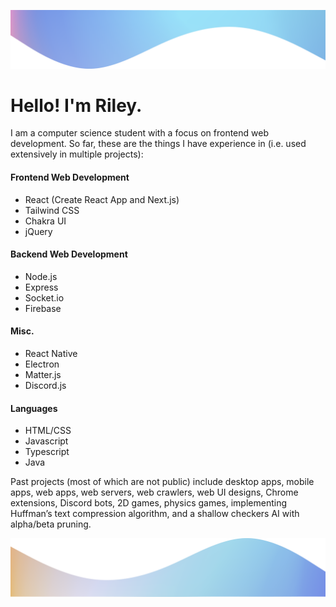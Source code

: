 ![](./wave.png)
# Hello! I'm Riley.
I am a computer science student with a focus on frontend web development. So far, these are the things I have experience in (i.e. used extensively in multiple projects):

#### Frontend Web Development
- React (Create React App and Next.js)
- Tailwind CSS
- Chakra UI
- jQuery

#### Backend Web Development
- Node.js
- Express
- Socket.io
- Firebase

#### Misc.
- React Native
- Electron
- Matter.js
- Discord.js

#### Languages
- HTML/CSS
- Javascript
- Typescript
- Java

Past projects (most of which are not public) include desktop apps, mobile apps, web apps, web servers, web crawlers, web UI designs, Chrome extensions, Discord bots, 2D games, physics games, implementing Huffman’s text compression algorithm, and a shallow checkers AI with alpha/beta pruning.


![](./wave2.png)
